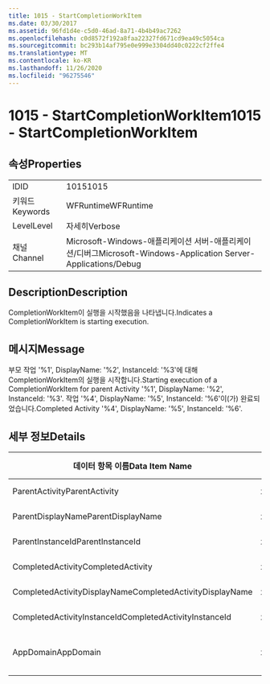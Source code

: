 ```yaml
---
title: 1015 - StartCompletionWorkItem
ms.date: 03/30/2017
ms.assetid: 96fd1d4e-c5d0-46ad-8a71-4b4b49ac7262
ms.openlocfilehash: c0d8572f192a8faa22327fd671cd9ea49c5054ca
ms.sourcegitcommit: bc293b14af795e0e999e3304dd40c0222cf2ffe4
ms.translationtype: MT
ms.contentlocale: ko-KR
ms.lasthandoff: 11/26/2020
ms.locfileid: "96275546"
---
```

# <a name="1015---startcompletionworkitem"></a><span data-ttu-id="54fcf-102">1015 - StartCompletionWorkItem</span><span class="sxs-lookup"><span data-stu-id="54fcf-102">1015 - StartCompletionWorkItem</span></span>

## <a name="properties"></a><span data-ttu-id="54fcf-103">속성</span><span class="sxs-lookup"><span data-stu-id="54fcf-103">Properties</span></span>  
  
|||  
|-|-|  
|<span data-ttu-id="54fcf-104">ID</span><span class="sxs-lookup"><span data-stu-id="54fcf-104">ID</span></span>|<span data-ttu-id="54fcf-105">1015</span><span class="sxs-lookup"><span data-stu-id="54fcf-105">1015</span></span>|  
|<span data-ttu-id="54fcf-106">키워드</span><span class="sxs-lookup"><span data-stu-id="54fcf-106">Keywords</span></span>|<span data-ttu-id="54fcf-107">WFRuntime</span><span class="sxs-lookup"><span data-stu-id="54fcf-107">WFRuntime</span></span>|  
|<span data-ttu-id="54fcf-108">Level</span><span class="sxs-lookup"><span data-stu-id="54fcf-108">Level</span></span>|<span data-ttu-id="54fcf-109">자세히</span><span class="sxs-lookup"><span data-stu-id="54fcf-109">Verbose</span></span>|  
|<span data-ttu-id="54fcf-110">채널</span><span class="sxs-lookup"><span data-stu-id="54fcf-110">Channel</span></span>|<span data-ttu-id="54fcf-111">Microsoft-Windows-애플리케이션 서버-애플리케이션/디버그</span><span class="sxs-lookup"><span data-stu-id="54fcf-111">Microsoft-Windows-Application Server-Applications/Debug</span></span>|  
  
## <a name="description"></a><span data-ttu-id="54fcf-112">Description</span><span class="sxs-lookup"><span data-stu-id="54fcf-112">Description</span></span>  

 <span data-ttu-id="54fcf-113">CompletionWorkItem이 실행을 시작했음을 나타냅니다.</span><span class="sxs-lookup"><span data-stu-id="54fcf-113">Indicates a CompletionWorkItem is starting execution.</span></span>  
  
## <a name="message"></a><span data-ttu-id="54fcf-114">메시지</span><span class="sxs-lookup"><span data-stu-id="54fcf-114">Message</span></span>  

 <span data-ttu-id="54fcf-115">부모 작업 '%1', DisplayName: '%2', InstanceId: '%3'에 대해 CompletionWorkItem의 실행을 시작합니다.</span><span class="sxs-lookup"><span data-stu-id="54fcf-115">Starting execution of a CompletionWorkItem for parent Activity '%1', DisplayName: '%2', InstanceId: '%3'.</span></span> <span data-ttu-id="54fcf-116">작업 '%4', DisplayName: '%5', InstanceId: '%6'이(가) 완료되었습니다.</span><span class="sxs-lookup"><span data-stu-id="54fcf-116">Completed Activity '%4', DisplayName: '%5', InstanceId: '%6'.</span></span>  
  
## <a name="details"></a><span data-ttu-id="54fcf-117">세부 정보</span><span class="sxs-lookup"><span data-stu-id="54fcf-117">Details</span></span>  
  
|<span data-ttu-id="54fcf-118">데이터 항목 이름</span><span class="sxs-lookup"><span data-stu-id="54fcf-118">Data Item Name</span></span>|<span data-ttu-id="54fcf-119">데이터 항목 형식</span><span class="sxs-lookup"><span data-stu-id="54fcf-119">Data Item Type</span></span>|<span data-ttu-id="54fcf-120">Description</span><span class="sxs-lookup"><span data-stu-id="54fcf-120">Description</span></span>|  
|--------------------|--------------------|-----------------|  
|<span data-ttu-id="54fcf-121">ParentActivity</span><span class="sxs-lookup"><span data-stu-id="54fcf-121">ParentActivity</span></span>|<span data-ttu-id="54fcf-122">xs:string</span><span class="sxs-lookup"><span data-stu-id="54fcf-122">xs:string</span></span>|<span data-ttu-id="54fcf-123">부모 작업의 형식 이름입니다.</span><span class="sxs-lookup"><span data-stu-id="54fcf-123">The type name of the parent activity.</span></span>|  
|<span data-ttu-id="54fcf-124">ParentDisplayName</span><span class="sxs-lookup"><span data-stu-id="54fcf-124">ParentDisplayName</span></span>|<span data-ttu-id="54fcf-125">xs:string</span><span class="sxs-lookup"><span data-stu-id="54fcf-125">xs:string</span></span>|<span data-ttu-id="54fcf-126">부모 작업의 표시 이름입니다.</span><span class="sxs-lookup"><span data-stu-id="54fcf-126">The display name of the parent activity.</span></span>|  
|<span data-ttu-id="54fcf-127">ParentInstanceId</span><span class="sxs-lookup"><span data-stu-id="54fcf-127">ParentInstanceId</span></span>|<span data-ttu-id="54fcf-128">xs:string</span><span class="sxs-lookup"><span data-stu-id="54fcf-128">xs:string</span></span>|<span data-ttu-id="54fcf-129">부모 작업의 인스턴스 ID입니다.</span><span class="sxs-lookup"><span data-stu-id="54fcf-129">The instance id of the parent activity.</span></span>|  
|<span data-ttu-id="54fcf-130">CompletedActivity</span><span class="sxs-lookup"><span data-stu-id="54fcf-130">CompletedActivity</span></span>|<span data-ttu-id="54fcf-131">xs:string</span><span class="sxs-lookup"><span data-stu-id="54fcf-131">xs:string</span></span>|<span data-ttu-id="54fcf-132">완료된 작업의 형식 이름입니다.</span><span class="sxs-lookup"><span data-stu-id="54fcf-132">The type name of the completed activity.</span></span>|  
|<span data-ttu-id="54fcf-133">CompletedActivityDisplayName</span><span class="sxs-lookup"><span data-stu-id="54fcf-133">CompletedActivityDisplayName</span></span>|<span data-ttu-id="54fcf-134">xs:string</span><span class="sxs-lookup"><span data-stu-id="54fcf-134">xs:string</span></span>|<span data-ttu-id="54fcf-135">완료된 작업의 표시 이름입니다.</span><span class="sxs-lookup"><span data-stu-id="54fcf-135">The display name of the completed activity.</span></span>|  
|<span data-ttu-id="54fcf-136">CompletedActivityInstanceId</span><span class="sxs-lookup"><span data-stu-id="54fcf-136">CompletedActivityInstanceId</span></span>|<span data-ttu-id="54fcf-137">xs:string</span><span class="sxs-lookup"><span data-stu-id="54fcf-137">xs:string</span></span>|<span data-ttu-id="54fcf-138">완료된 작업의 인스턴스 ID입니다.</span><span class="sxs-lookup"><span data-stu-id="54fcf-138">The instance id of the completed activity.</span></span>|  
|<span data-ttu-id="54fcf-139">AppDomain</span><span class="sxs-lookup"><span data-stu-id="54fcf-139">AppDomain</span></span>|<span data-ttu-id="54fcf-140">xs:string</span><span class="sxs-lookup"><span data-stu-id="54fcf-140">xs:string</span></span>|<span data-ttu-id="54fcf-141">AppDomain.CurrentDomain.FriendlyName에서 반환되는 문자열입니다.</span><span class="sxs-lookup"><span data-stu-id="54fcf-141">The string returned by AppDomain.CurrentDomain.FriendlyName.</span></span>|
